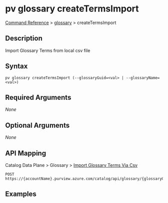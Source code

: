# pv glossary createTermsImport
[Command Reference](../../../README.md#command-reference) > [glossary](./main.md) > createTermsImport

## Description
Import Glossary Terms from local csv file

## Syntax
```
pv glossary createTermsImport (--glossaryGuid=<val> | --glossaryName=<val>)
```

## Required Arguments
*None*

## Optional Arguments
*None*

## API Mapping
Catalog Data Plane > Glossary > [Import Glossary Terms Via Csv](https://docs.microsoft.com/en-us/rest/api/purview/catalogdataplane/glossary/import-glossary-terms-via-csv)
```
POST https://{accountName}.purview.azure.com/catalog/api/glossary/{glossaryGuid}/terms/import
```

## Examples
```powershell

```